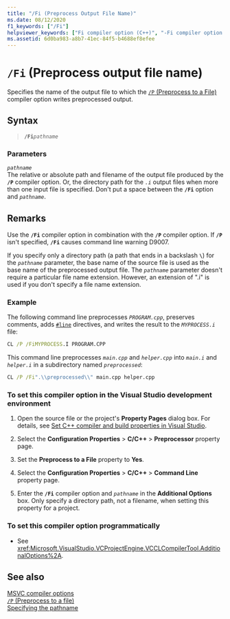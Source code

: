 ```yaml
---
title: "/Fi (Preprocess Output File Name)"
ms.date: 08/12/2020
f1_keywords: ["/Fi"]
helpviewer_keywords: ["Fi compiler option (C++)", "-Fi compiler option (C++)", "/Fi compiler option (C++)", "preprocessing output files, file name"]
ms.assetid: 6d0ba983-a8b7-41ec-84f5-b4688ef8efee
---
```

# `/Fi` (Preprocess output file name)

Specifies the name of the output file to which the [`/P` (Preprocess to a File)](p-preprocess-to-a-file.md) compiler option writes preprocessed output.

## Syntax

> **`/Fi`**_`pathname`_

### Parameters

*`pathname`*\
The relative or absolute path and filename of the output file produced by the **`/P`** compiler option. Or, the directory path for the *`.i`* output files when more than one input file is specified. Don't put a space between the **`/Fi`** option and *`pathname`*.

## Remarks

Use the **`/Fi`** compiler option in combination with the **`/P`** compiler option. If **`/P`** isn't specified, **`/Fi`** causes command line warning D9007.

If you specify only a directory path (a path that ends in a backslash **`\`**) for the *`pathname`* parameter, the base name of the source file is used as the base name of the preprocessed output file. The *`pathname`* parameter doesn't require a particular file name extension. However, an extension of ".i" is used if you don't specify a file name extension.

### Example

The following command line preprocesses *`PROGRAM.cpp`*, preserves comments, adds [`#line`](../../preprocessor/hash-line-directive-c-cpp.md) directives, and writes the result to the *`MYPROCESS.i`* file:

```cmd
CL /P /FiMYPROCESS.I PROGRAM.CPP
```

This command line preprocesses *`main.cpp`* and *`helper.cpp`* into *`main.i`* and *`helper.i`* in a subdirectory named *`preprocessed`*:

```cmd
CL /P /Fi".\\preprocessed\\" main.cpp helper.cpp
```

### To set this compiler option in the Visual Studio development environment

1. Open the source file or the project's **Property Pages** dialog box. For details, see [Set C++ compiler and build properties in Visual Studio](../working-with-project-properties.md).

1. Select the **Configuration Properties** > **C/C++** > **Preprocessor** property page.

1. Set the **Preprocess to a File** property to **Yes**.

1. Select the **Configuration Properties** > **C/C++** > **Command Line** property page.

1. Enter the **`/Fi`** compiler option and *`pathname`* in the **Additional Options** box. Only specify a directory path, not a filename, when setting this property for a project.

### To set this compiler option programmatically

- See <xref:Microsoft.VisualStudio.VCProjectEngine.VCCLCompilerTool.AdditionalOptions%2A>.

## See also

[MSVC compiler options](compiler-options.md)<br/>
[`/P` (Preprocess to a file)](p-preprocess-to-a-file.md)<br/>
[Specifying the pathname](specifying-the-pathname.md)
